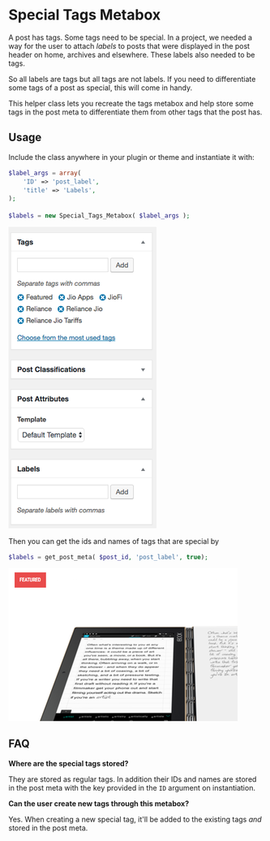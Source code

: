# Special Tags Metabox

A post has tags. Some tags need to be special. In a project, we needed a way for the user to attach *labels* to posts that were displayed in the post header on home, archives and elsewhere. These labels also needed to be tags.

So all labels are tags but all tags are not labels. If you need to differentiate some tags of a post as special, this will come in handy.

This helper class lets you recreate the tags metabox and help store some tags in the post meta to differentiate them from other tags that the post has.

## Usage

Include the class anywhere in your plugin or theme and instantiate it with:

```php
$label_args = array(
	'ID' => 'post_label',
	'title'	=> 'Labels',	
);

$labels = new Special_Tags_Metabox( $label_args );
```

![Screenshot of Special Tags Metabox](Admin-Screen-Shot.png "Looks & works exactly like Post Tags")


Then you can get the ids and names of tags that are special by

```php
$labels = get_post_meta( $post_id, 'post_label', true);
```

![Screenshot of Usage in Frontend](Public-Screen-Shot.png "Can be used as Labels")


## FAQ

**Where are the special tags stored?**

They are stored as regular tags. In addition their IDs and names are stored in the post meta with the key provided in the `ID` argument on instantiation.

**Can the user create new tags through this metabox?**

Yes. When creating a new special tag, it'll be added to the existing tags *and* stored in the post meta. 
